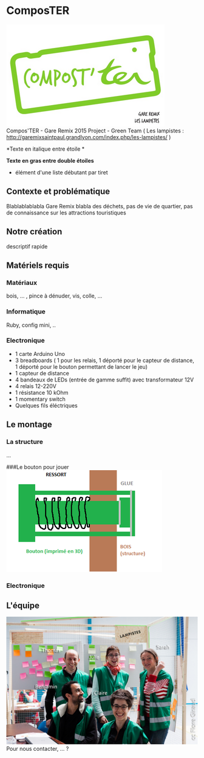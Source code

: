# ComposTER
![Logo](images/logo.png)
Compos'TER - Gare Remix 2015 Project - Green Team ( Les lampistes : http://garemixsaintpaul.grandlyon.com/index.php/les-lampistes/ )

*Texte en italique entre étoile *

**Texte en gras entre double étoiles**

- élément d'une liste débutant par tiret





## Contexte et problématique
Blablablablabla  Gare Remix
blabla des déchets, pas de vie de quartier, pas de connaissance sur les attractions touristiques


## Notre création

descriptif rapide

## Matériels requis
### Matériaux
bois, ... , pince à dénuder, vis, colle, ...

### Informatique
Ruby, config mini, ..

### Electronique
- 1 carte Arduino Uno
- 3 breadboards ( 1 pour les relais, 1 déporté pour le capteur de distance, 1 déporté pour le bouton permettant de lancer le jeu)
- 1 capteur de distance
- 4 bandeaux de LEDs (entrée de gamme suffit) avec transformateur 12V
- 4 relais 12-220V
- 1 résistance 10 kOhm
- 1 momentary switch
- Quelques fils éléctriques

## Le montage
### La structure
...

###Le bouton pour jouer
![Logo](images/bouton.png)

### Electronique






## L'équipe
![Team](images/team.jpg)
Pour nous contacter, ... ?
